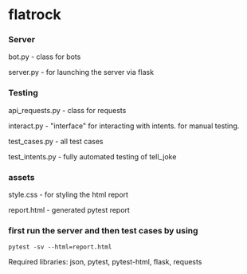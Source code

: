# flatrock

### Server 
bot.py - class for bots

server.py - for launching the server via flask

### Testing
api_requests.py - class for requests

interact.py - "interface" for interacting with intents. for manual testing.

test_cases.py - all test cases

test_intents.py - fully automated testing of tell_joke

### assets
style.css - for styling the html report

report.html - generated pytest report
### first run the server and then test cases by using 
```
pytest -sv --html=report.html
```

Required libraries: json, pytest, pytest-html, flask, requests

